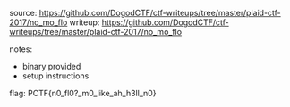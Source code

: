source: https://github.com/DogodCTF/ctf-writeups/tree/master/plaid-ctf-2017/no_mo_flo
writeup: https://github.com/DogodCTF/ctf-writeups/tree/master/plaid-ctf-2017/no_mo_flo

notes:
* binary provided
* setup instructions


flag:
PCTF{n0_fl0?_m0_like_ah_h3ll_n0}


